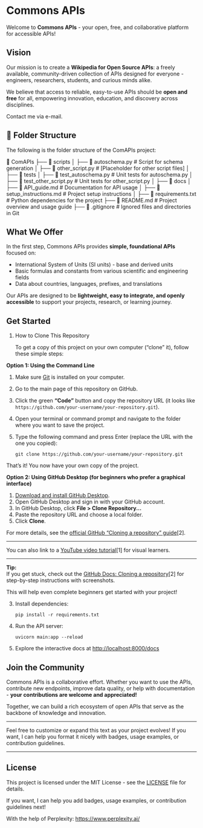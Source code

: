 # Commons APIs

Welcome to **Commons APIs** - your open, free, and collaborative platform for accessible APIs!

## Vision

Our mission is to create a **Wikipedia for Open Source APIs**: a freely available, community-driven collection of APIs designed for everyone - engineers, researchers, students, and curious minds alike.

We believe that access to reliable, easy-to-use APIs should be **open and free** for all, empowering innovation, education, and discovery across disciplines.

Contact me via e-mail.
## 📂 Folder Structure

The following is the folder structure of the ComAPIs project:

📁 ComAPIs
├── 📁 scripts
│   ├── 📄 autoschema.py       # Script for schema generation
│   ├── 📄 other_script.py     # [Placeholder for other script files]
│
├── 📁 tests
│   ├── 📄 test_autoschema.py  # Unit tests for autoschema.py
│   ├── 📄 test_other_script.py # Unit tests for other_script.py
│
├── 📁 docs
│   ├── 📄 API_guide.md        # Documentation for API usage
│   ├── 📄 setup_instructions.md # Project setup instructions
│
├── 📄 requirements.txt        # Python dependencies for the project
├── 📄 README.md               # Project overview and usage guide
├── 📄 .gitignore              # Ignored files and directories in Git

## What We Offer

In the first step, Commons APIs provides **simple, foundational APIs** focused on:

- International System of Units (SI units) - base and derived units  
- Basic formulas and constants from various scientific and engineering fields  
- Data about countries, languages, prefixes, and translations  

Our APIs are designed to be **lightweight, easy to integrate, and openly accessible** to support your projects, research, or learning journey.

## Get Started

1. How to Clone This Repository
   
   To get a copy of this project on your own computer (“clone” it), follow these simple steps:

**Option 1: Using the Command Line**

1. Make sure [Git](https://git-scm.com/) is installed on your computer.
2. Go to the main page of this repository on GitHub.
3. Click the green **“Code”** button and copy the repository URL (it looks like `https://github.com/your-username/your-repository.git`).
4. Open your terminal or command prompt and navigate to the folder where you want to save the project.
5. Type the following command and press Enter (replace the URL with the one you copied):

   ```
   git clone https://github.com/your-username/your-repository.git
   ```

That’s it! You now have your own copy of the project.

**Option 2: Using GitHub Desktop (for beginners who prefer a graphical interface)**

1. [Download and install GitHub Desktop](https://desktop.github.com/).
2. Open GitHub Desktop and sign in with your GitHub account.
3. In GitHub Desktop, click **File > Clone Repository...**
4. Paste the repository URL and choose a local folder.
5. Click **Clone**.

For more details, see the [official GitHub “Cloning a repository” guide](https://docs.github.com/en/repositories/creating-and-managing-repositories/cloning-a-repository)[2].

---

You can also link to a [YouTube video tutorial](https://www.youtube.com/watch?v=ZFFtMyOFPe8)[1] for visual learners.

---

**Tip:**  
If you get stuck, check out the [GitHub Docs: Cloning a repository](https://docs.github.com/en/repositories/creating-and-managing-repositories/cloning-a-repository)[2] for step-by-step instructions with screenshots.

This will help even complete beginners get started with your project!
 
3. Install dependencies:  
   ```
   pip install -r requirements.txt
   ```
4. Run the API server:  
   ```
   uvicorn main:app --reload
   ```
5. Explore the interactive docs at [http://localhost:8000/docs](http://localhost:8000/docs)
   
## Join the Community

Commons APIs is a collaborative effort. Whether you want to use the APIs, contribute new endpoints, improve data quality, or help with documentation - **your contributions are welcome and appreciated!**

Together, we can build a rich ecosystem of open APIs that serve as the backbone of knowledge and innovation.

---

Feel free to customize or expand this text as your project evolves! If you want, I can help you format it nicely with badges, usage examples, or contribution guidelines.

---
## License
This project is licensed under the MIT License - see the [LICENSE](LICENSE) file for details.

If you want, I can help you add badges, usage examples, or contribution guidelines next!

With the help of Perplexity: https://www.perplexity.ai/
